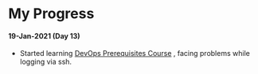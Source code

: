 # My Progress

#### 19-Jan-2021 (Day 13)
- Started learning [DevOps Prerequisites Course](https://youtu.be/Wvf0mBNGjXY) , facing problems while logging via ssh.

